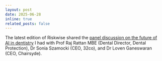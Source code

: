 ```yaml
---
layout: post
date: 2025-06-28
inline: true
related_posts: false
---
```


The latest edition of Riskwise shared the [panel discussion on the future of AI in dentistry](https://read.nxtbook.com/mps/riskwise/riskwise_uk_issue_67_june_2025/ai_panel.html?utm_campaign=EN_ALL_DEN_Riskwise_June_2025_2412166190&utm_medium=email&utm_source=mps&dm_i=2FC5,226ST,46XU46,7IM20,1) I had with Prof Raj Rattan MBE (Dental Director, Dental Protection), Dr Sonia Szamocki (CEO, 32co), and Dr Loven Ganeswaran (CEO, Chairsyde). 

